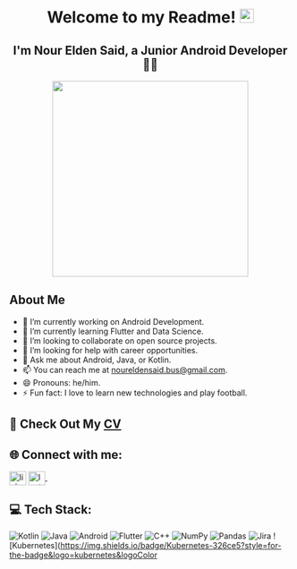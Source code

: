 <h1 align="center">Welcome to my Readme! <img src="https://media.giphy.com/media/hvRJCLFzcasrR4ia7z/giphy.gif" width="25"></h1>
<h2 align="center">I'm Nour Elden Said, a Junior Android Developer 👨‍💻</h2>

<p align="center"><img  src= "https://user-images.githubusercontent.com/93207605/235039871-3b441576-6068-4c3a-b597-fe0c40083806.gif" width ="350px" ></p>

## About Me
- 🔭 I’m currently working on Android Development.
- 🌱 I’m currently learning Flutter and Data Science.
- 👯 I’m looking to collaborate on open source projects.
- 🤔 I’m looking for help with career opportunities.
- 💬 Ask me about Android, Java, or Kotlin.
- 📫 You can reach me at noureldensaid.bus@gmail.com.
- 😄 Pronouns: he/him.
- ⚡ Fun fact: I love to learn new technologies and play football.

## 📄 Check Out My [CV](https://drive.google.com/file/d/1PMoYIpAQoNPlAZoXzcXBAg10n2EUFSgE/view)

## 🌐 Connect with me:
<p align="left">
<a href="https://linkedin.com/in/noureldensaid" target="_blank"><img align="center"
src="https://raw.githubusercontent.com/rahuldkjain/github-profile-readme-generator/master/src/images/icons/Social/linked-in-alt.svg"
alt="linkedIn" height="25px" width="30px" /></a>
   <a href="https://leetcode.com/nourmorgan01/" target="_blank">
    <img align="center" alt="leetcode | GitHub" height="25px" width="30px" src="https://user-images.githubusercontent.com/93207605/235032353-6061a726-e619-4c1c-b311-f71571a059bd.png" />
  </a> &nbsp;&nbsp;
</p>

## 💻 Tech Stack:
![Kotlin](https://img.shields.io/badge/Kotlin-0095D5?style=for-the-badge&logo=kotlin&logoColor=white) ![Java](https://img.shields.io/badge/Java-007396?style=for-the-badge&logo=java&logoColor=white) ![Android](https://img.shields.io/badge/Android-3DDC84?style=for-the-badge&logo=android&logoColor=white) ![Flutter](https://img.shields.io/badge/Flutter-02569B?style=for-the-badge&logo=flutter&logoColor=white) ![C++](https://img.shields.io/badge/C++-00599C?style=for-the-badge&logo=cplusplus&logoColor=white) ![NumPy](https://img.shields.io/badge/Numpy-013243?style=for-the-badge&logo=numpy&logoColor=white) ![Pandas](https://img.shields.io/badge/Pandas-150458?style=for-the-badge&logo=pandas&logoColor=white) ![Jira](https://img.shields.io/badge/Jira-0052CC?style=for-the-badge&logo=jira&logoColor=white) ![Kubernetes](https://img.shields.io/badge/Kubernetes-326ce5?style=for-the-badge&logo=kubernetes&logoColor
